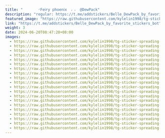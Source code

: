```yaml
---
title: "‌       ◜𝖥𝖾𝗂r𝗒 𝗉𝗁𝗈𝖾𝗇𝗂𝗑  ៸ ៸  @DewPack"
description: "regular: https://t.me/addstickers/Belle_DewPack_by_favorite_stickers_bot"
featured_image: "https://raw.githubusercontent.com/kylelin1998/tg-sticker-spreading-worldwide-images/main/img/cfdc3530-8fc5-48fe-8975-369b3cff599f.jpg"
link: "https://t.me/addstickers/Belle_DewPack_by_favorite_stickers_bot"
weight: 3
date: 2024-06-20T08:47:20+08:00
images:
  - https://raw.githubusercontent.com/kylelin1998/tg-sticker-spreading-worldwide-images/main/img/cfdc3530-8fc5-48fe-8975-369b3cff599f.jpg
  - https://raw.githubusercontent.com/kylelin1998/tg-sticker-spreading-worldwide-images/main/img/d513db3d-0792-4eff-91ec-ec938a85b356.jpg
  - https://raw.githubusercontent.com/kylelin1998/tg-sticker-spreading-worldwide-images/main/img/908d2039-d53d-4349-828c-b5e6f345acd3.jpg
  - https://raw.githubusercontent.com/kylelin1998/tg-sticker-spreading-worldwide-images/main/img/c0db5ad7-27b8-46fb-966d-1af6c04d740b.jpg
  - https://raw.githubusercontent.com/kylelin1998/tg-sticker-spreading-worldwide-images/main/img/3b422a29-875b-4a8f-bc47-04985cd23308.jpg
  - https://raw.githubusercontent.com/kylelin1998/tg-sticker-spreading-worldwide-images/main/img/8e6fb24c-e576-40f0-a4f3-ae6fe270b2d8.jpg
  - https://raw.githubusercontent.com/kylelin1998/tg-sticker-spreading-worldwide-images/main/img/cb065152-a268-4a23-8b28-cfcb2533cf55.jpg
  - https://raw.githubusercontent.com/kylelin1998/tg-sticker-spreading-worldwide-images/main/img/081d68f5-5a81-41c9-b79e-1c4ef9baa484.jpg
  - https://raw.githubusercontent.com/kylelin1998/tg-sticker-spreading-worldwide-images/main/img/e8627e74-bfd5-422d-aad9-fc523e17a3ba.jpg
  - https://raw.githubusercontent.com/kylelin1998/tg-sticker-spreading-worldwide-images/main/img/7c94e5cf-b698-4060-a9b2-d699589ce50f.jpg
  - https://raw.githubusercontent.com/kylelin1998/tg-sticker-spreading-worldwide-images/main/img/68778f17-5f98-4d05-bc88-b2fb1de77038.jpg
  - https://raw.githubusercontent.com/kylelin1998/tg-sticker-spreading-worldwide-images/main/img/92a6864c-5b04-4e8c-ba29-7521db8c4a57.jpg
  - https://raw.githubusercontent.com/kylelin1998/tg-sticker-spreading-worldwide-images/main/img/a3a24fa5-2c17-44a9-a213-fe7aa3955854.jpg
  - https://raw.githubusercontent.com/kylelin1998/tg-sticker-spreading-worldwide-images/main/img/3d70f3bd-1f8b-4c93-b989-cab1623e3c03.jpg
  - https://raw.githubusercontent.com/kylelin1998/tg-sticker-spreading-worldwide-images/main/img/3bd89cd7-b7a9-4dbe-bed9-537192435a3b.jpg
  - https://raw.githubusercontent.com/kylelin1998/tg-sticker-spreading-worldwide-images/main/img/fce85768-82a0-4af2-87a7-8ae6b7e162f7.jpg
  - https://raw.githubusercontent.com/kylelin1998/tg-sticker-spreading-worldwide-images/main/img/f7c6c11d-89c4-4465-9530-f21443428277.jpg
  - https://raw.githubusercontent.com/kylelin1998/tg-sticker-spreading-worldwide-images/main/img/3b8b2a03-3f32-44f5-a40f-9ff092911805.jpg
  - https://raw.githubusercontent.com/kylelin1998/tg-sticker-spreading-worldwide-images/main/img/1a461dfa-df83-4343-bd13-44d59a804afb.jpg
  - https://raw.githubusercontent.com/kylelin1998/tg-sticker-spreading-worldwide-images/main/img/c7c19e55-451f-4fcb-8c07-53a0e610fa45.jpg
---
```

